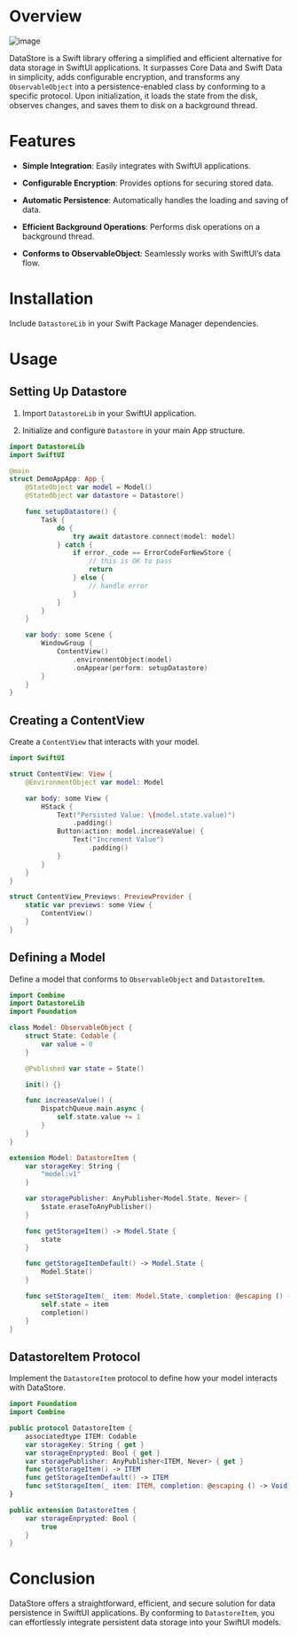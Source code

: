 # Overview
![image](https://github.com/hassanvfx/ios-storage/assets/425926/3ef003af-0017-4946-a341-9a050d552763)


DataStore is a Swift library offering a simplified and efficient
alternative for data storage in SwiftUI applications. It surpasses Core
Data and Swift Data in simplicity, adds configurable encryption, and
transforms any `ObservableObject` into a persistence-enabled class by
conforming to a specific protocol. Upon initialization, it loads the
state from the disk, observes changes, and saves them to disk on a
background thread.

# Features

- **Simple Integration**: Easily integrates with SwiftUI applications.

- **Configurable Encryption**: Provides options for securing stored
  data.

- **Automatic Persistence**: Automatically handles the loading and
  saving of data.

- **Efficient Background Operations**: Performs disk operations on a
  background thread.

- **Conforms to ObservableObject**: Seamlessly works with SwiftUI’s data
  flow.

# Installation

Include `DatastoreLib` in your Swift Package Manager dependencies.

# Usage

## Setting Up Datastore

1.  Import `DatastoreLib` in your SwiftUI application.

2.  Initialize and configure `Datastore` in your main App structure.

``` swift
import DatastoreLib
import SwiftUI

@main
struct DemoAppApp: App {
    @StateObject var model = Model()
    @StateObject var datastore = Datastore()

    func setupDatastore() {
        Task {
            do {
                try await datastore.connect(model: model)
            } catch {
                if error._code == ErrorCodeForNewStore {
                    // this is OK to pass
                    return
                } else {
                    // handle error
                }
            }
        }
    }

    var body: some Scene {
        WindowGroup {
            ContentView()
                .environmentObject(model)
                .onAppear(perform: setupDatastore)
        }
    }
}
```

## Creating a ContentView

Create a `ContentView` that interacts with your model.

``` swift
import SwiftUI

struct ContentView: View {
    @EnvironmentObject var model: Model

    var body: some View {
        HStack {
            Text("Persisted Value: \(model.state.value)")
                .padding()
            Button(action: model.increaseValue) {
                Text("Increment Value")
                    .padding()
            }
        }
    }
}

struct ContentView_Previews: PreviewProvider {
    static var previews: some View {
        ContentView()
    }
}
```

## Defining a Model

Define a model that conforms to `ObservableObject` and `DatastoreItem`.

``` swift
import Combine
import DatastoreLib
import Foundation

class Model: ObservableObject {
    struct State: Codable {
        var value = 0
    }

    @Published var state = State()

    init() {}

    func increaseValue() {
        DispatchQueue.main.async {
            self.state.value += 1
        }
    }
}

extension Model: DatastoreItem {
    var storageKey: String {
        "model:v1"
    }

    var storagePublisher: AnyPublisher<Model.State, Never> {
        $state.eraseToAnyPublisher()
    }

    func getStorageItem() -> Model.State {
        state
    }

    func getStorageItemDefault() -> Model.State {
        Model.State()
    }

    func setStorageItem(_ item: Model.State, completion: @escaping () -> Void) {
        self.state = item
        completion()
    }
}
```

## DatastoreItem Protocol

Implement the `DatastoreItem` protocol to define how your model
interacts with DataStore.

``` swift
import Foundation
import Combine

public protocol DatastoreItem {
    associatedtype ITEM: Codable
    var storageKey: String { get }
    var storageEnprypted: Bool { get }
    var storagePublisher: AnyPublisher<ITEM, Never> { get }
    func getStorageItem() -> ITEM
    func getStorageItemDefault() -> ITEM
    func setStorageItem(_ item: ITEM, completion: @escaping () -> Void)
}

public extension DatastoreItem {
    var storageEnprypted: Bool {
        true
    }
}
```

# Conclusion

DataStore offers a straightforward, efficient, and secure solution for
data persistence in SwiftUI applications. By conforming to
`DatastoreItem`, you can effortlessly integrate persistent data storage
into your SwiftUI models.

